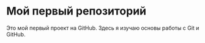 # Мой первый репозиторий
Это мой первый проект на GitHub. Здесь я изучаю основы работы с Git и GitHub. 
